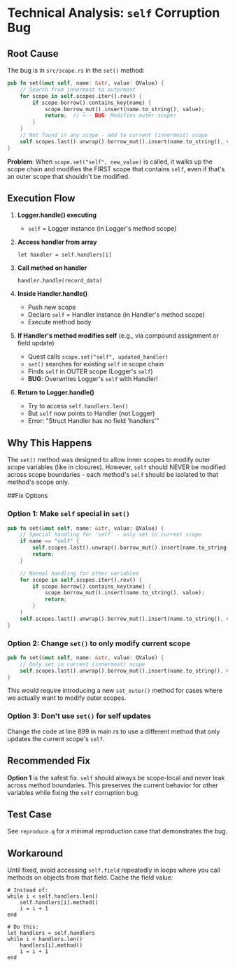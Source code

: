 # Technical Analysis: `self` Corruption Bug

## Root Cause

The bug is in `src/scope.rs` in the `set()` method:

```rust
pub fn set(&mut self, name: &str, value: QValue) {
    // Search from innermost to outermost
    for scope in self.scopes.iter().rev() {
        if scope.borrow().contains_key(name) {
            scope.borrow_mut().insert(name.to_string(), value);
            return;  // <-- BUG: Modifies outer scope!
        }
    }
    // Not found in any scope - add to current (innermost) scope
    self.scopes.last().unwrap().borrow_mut().insert(name.to_string(), value);
}
```

**Problem**: When `scope.set("self", new_value)` is called, it walks up the scope chain and modifies the FIRST scope that contains `self`, even if that's an outer scope that shouldn't be modified.

## Execution Flow

1. **Logger.handle() executing**
   - `self` = Logger instance (in Logger's method scope)

2. **Access handler from array**
   ```quest
   let handler = self.handlers[i]
   ```

3. **Call method on handler**
   ```quest
   handler.handle(record_data)
   ```

4. **Inside Handler.handle()**
   - Push new scope
   - Declare `self` = Handler instance (in Handler's method scope)
   - Execute method body

5. **If Handler's method modifies self** (e.g., via compound assignment or field update)
   - Quest calls `scope.set("self", updated_handler)`
   - `set()` searches for existing `self` in scope chain
   - Finds `self` in OUTER scope (Logger's `self`)
   - **BUG**: Overwrites Logger's `self` with Handler!

6. **Return to Logger.handle()**
   - Try to access `self.handlers.len()`
   - But `self` now points to Handler (not Logger)
   - Error: "Struct Handler has no field 'handlers'"

## Why This Happens

The `set()` method was designed to allow inner scopes to modify outer scope variables (like in closures). However, `self` should NEVER be modified across scope boundaries - each method's `self` should be isolated to that method's scope only.

##Fix Options

### Option 1: Make `self` special in `set()`
```rust
pub fn set(&mut self, name: &str, value: QValue) {
    // Special handling for 'self' - only set in current scope
    if name == "self" {
        self.scopes.last().unwrap().borrow_mut().insert(name.to_string(), value);
        return;
    }

    // Normal handling for other variables
    for scope in self.scopes.iter().rev() {
        if scope.borrow().contains_key(name) {
            scope.borrow_mut().insert(name.to_string(), value);
            return;
        }
    }
    self.scopes.last().unwrap().borrow_mut().insert(name.to_string(), value);
}
```

### Option 2: Change `set()` to only modify current scope
```rust
pub fn set(&mut self, name: &str, value: QValue) {
    // Only set in current (innermost) scope
    self.scopes.last().unwrap().borrow_mut().insert(name.to_string(), value);
}
```

This would require introducing a new `set_outer()` method for cases where we actually want to modify outer scopes.

### Option 3: Don't use `set()` for self updates
Change the code at line 899 in main.rs to use a different method that only updates the current scope's `self`.

## Recommended Fix

**Option 1** is the safest fix. `self` should always be scope-local and never leak across method boundaries. This preserves the current behavior for other variables while fixing the `self` corruption bug.

## Test Case

See `reproduce.q` for a minimal reproduction case that demonstrates the bug.

## Workaround

Until fixed, avoid accessing `self.field` repeatedly in loops where you call methods on objects from that field. Cache the field value:

```quest
# Instead of:
while i < self.handlers.len()
    self.handlers[i].method()
    i = i + 1
end

# Do this:
let handlers = self.handlers
while i < handlers.len()
    handlers[i].method()
    i = i + 1
end
```

